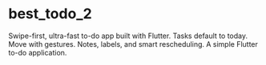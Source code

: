 # best_todo_2
Swipe-first, ultra-fast to-do app built with Flutter. Tasks default to today. Move with gestures. Notes, labels, and smart rescheduling.
A simple Flutter to-do application.
